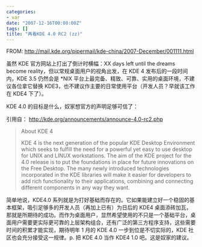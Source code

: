 ```yaml
---
categories:
- var
date: "2007-12-16T00:00:00Z"
tags: []
title: "再看KDE 4.0 RC2 (zz)"
---
```


FROM: http://mail.kde.org/pipermail/kde-china/2007-December/001111.html

虽然 KDE 官方网站上打出了倒计时横幅：XX days left until the dreams become reality，但以常规桌面用户的视角出发，在 KDE 4 发布后的一段时间内，KDE 3.5 仍然会是 \*NIX 平台上最完备、精致、可靠、实用的桌面环境，不建议各位拿它替换 KDE3，也不建议作主要的日常使用平台（开发人员？早就该工作在 KDE4 下了）。

KDE 4.0 的目标是什么，奴家想官方的声明足够可信了：

引用自： http://kde.org/announcements/announce-4.0-rc2.php

> About KDE 4
>
> KDE 4 is the next generation of the popular KDE Desktop Environment
> which seeks to fulfill the need for a powerful yet easy to use desktop
> for UNIX and LINUX workstations. The aim of the KDE project for the
> 4.0 release is to put the foundations in place for future innovations
> on the Free Desktop. The many newly introduced technologies
> incorporated in the KDE libraries will make it easier for developers
> to add rich functionality to their applications, combining and
> connecting different components in any way they want.

简单地说，KDE4.0 系列就是为打好基础而存在的。它如果能建立好一个稳固的基本框架，吸引足够多的开发人员（再加上已有）为日后的 KDE4 桌面添砖加瓦，那就是所期待的成功。而作为桌面用户，显然希望使用的不只是一个基础平台，桌面用户需要更实际更可靠的上层架构组合，还有广泛的第三方程序支持，这些需要时间的积累才能实现，期待明年 1 月的 KDE 4.0 一步到位是不切实际的，KDE 社区也会充分接受这一规律。p. 把 KDE 4.0 当作 KDE4 1.0 吧。这是奴家的建议。
